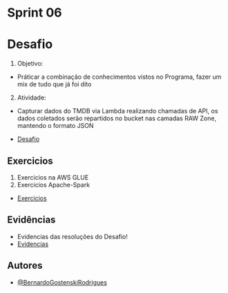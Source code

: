 # **Sprint 06**

# **Desafio**
1. Objetivo: 
* Práticar a combinação de conhecimentos vistos no Programa, fazer um mix de tudo que já foi dito 
2. Atividade: 
* Capturar dados do TMDB via Lambda realizando chamadas de API, os dados coletados serão repartidos no bucket nas camadas RAW Zone, mantendo o formato JSON

- [Desafio](Desafio/README.md)

## **Exercicios**
1. Exercicios na AWS GLUE
2. Exercicios Apache-Spark
- [Exercicios](exercicios/README.md)

## **Evidências**
- Evidencias das resoluções do Desafio!
- [Evidencias](evidencias/README.md)

## **Autores**
- [@BernardoGostenskiRodrigues](https://github.com/RodriguesBernardo)


